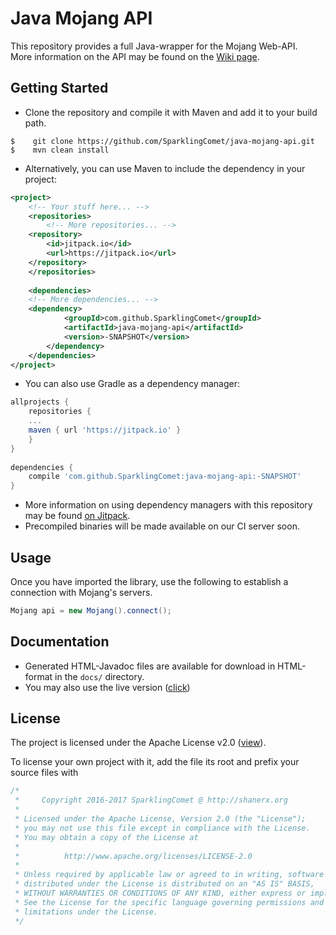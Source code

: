 # Java Mojang API
This repository provides a full Java-wrapper for the Mojang Web-API.
<br/>
More information on the API may be found on the [Wiki page](http://wiki.vg/Mojang_API).

## Getting Started
* Clone the repository and compile it with Maven and add it to your build path.
```
$    git clone https://github.com/SparklingComet/java-mojang-api.git
$    mvn clean install
```

* Alternatively, you can use Maven to include the dependency in your project:
```xml
<project>
    <!-- Your stuff here... -->
    <repositories>
        <!-- More repositories... -->
	<repository>
	    <id>jitpack.io</id>
	    <url>https://jitpack.io</url>
	</repository>
    </repositories>
	
    <dependencies>
	<!-- More dependencies... -->
	<dependency>
    	    <groupId>com.github.SparklingComet</groupId>
    	    <artifactId>java-mojang-api</artifactId>
    	    <version>-SNAPSHOT</version>
    	</dependency>
    </dependencies>
</project>
```

* You can also use Gradle as a dependency manager:
```gradle
allprojects {
    repositories {
	...
	maven { url 'https://jitpack.io' }
    }
}
	
dependencies {
    compile 'com.github.SparklingComet:java-mojang-api:-SNAPSHOT'
}
```

* More information on using dependency managers with this repository may be found [on Jitpack](https://jitpack.io/#SparklingComet/java-mojang-api).
* Precompiled binaries will be made available on our CI server soon.

## Usage
Once you have imported the library, use the following to establish a connection with Mojang's servers.
```java
Mojang api = new Mojang().connect();
```      

## Documentation
* Generated HTML-Javadoc files are available for download in HTML-format in the `docs/` directory.
* You may also use the live version ([click](https://sparklingcomet.github.io/java-mojang-api/index.html))


## License
The project is licensed under the Apache License v2.0 ([view](https://github.com/SparklingComet/java-mojang-api/blob/master/LICENSE)).

To license your own project with it, add the file its root and prefix your source files with
```java
/*
 *     Copyright 2016-2017 SparklingComet @ http://shanerx.org
 *
 * Licensed under the Apache License, Version 2.0 (the "License");
 * you may not use this file except in compliance with the License.
 * You may obtain a copy of the License at
 *
 *          http://www.apache.org/licenses/LICENSE-2.0
 *
 * Unless required by applicable law or agreed to in writing, software
 * distributed under the License is distributed on an "AS IS" BASIS,
 * WITHOUT WARRANTIES OR CONDITIONS OF ANY KIND, either express or implied.
 * See the License for the specific language governing permissions and
 * limitations under the License.
 */
```
